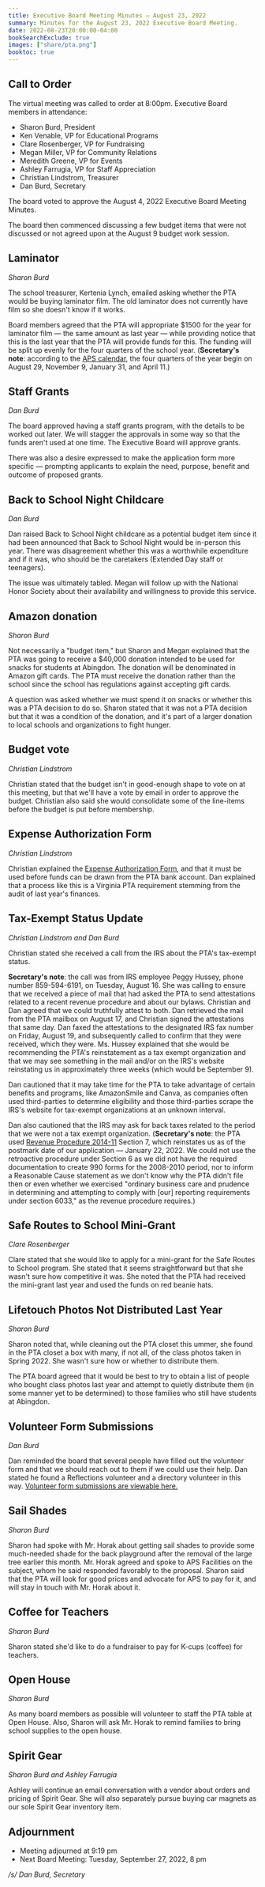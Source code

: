 ```yaml
---
title: Executive Board Meeting Minutes — August 23, 2022
summary: Minutes for the August 23, 2022 Executive Board Meeting.
date: 2022-08-23T20:00:00-04:00
bookSearchExclude: true
images: ["share/pta.png"]
booktoc: true
---
```


## Call to Order

The virtual meeting was called to order at 8:00pm. Executive Board members in attendance:
- Sharon Burd, President
- Ken Venable, VP for Educational Programs
- Clare Rosenberger, VP for Fundraising
- Megan Miller, VP for Community Relations
- Meredith Greene, VP for Events
- Ashley Farrugia, VP for Staff Appreciation
- Christian Lindstrom, Treasurer
- Dan Burd, Secretary

The board voted to approve the August 4, 2022 Executive Board Meeting Minutes.

The board then commenced discussing a few budget items that were not discussed or not agreed upon at the August 9 budget work session.

## Laminator
*Sharon Burd*

The school treasurer, Kertenia Lynch, emailed asking whether the PTA would be buying laminator film. The old laminator does not currently have film so she doesn't know if it works.

Board members agreed that the PTA will appropriate $1500 for the year for laminator film — the same amount as last year — while providing notice that this is the last year that the PTA will provide funds for this. The funding will be split up evenly for the four quarters of the school year. (**Secretary's note**: according to the [APS calendar](https://www.apsva.us/wp-content/uploads/2022/01/2022-23-SCHOOL-CALENDAR-NARRATIVE.pdf), the four quarters of the year begin on August 29, November 9, January 31, and April 11.)

## Staff Grants
*Dan Burd*

The board approved having a staff grants program, with the details to be worked out later. We will stagger the approvals in some way so that the funds aren't used at one time. The Executive Board will approve grants.

There was also a desire expressed to make the application form more specific — prompting applicants to explain the need, purpose, benefit and outcome of proposed grants.

## Back to School Night Childcare
*Dan Burd*

Dan raised Back to School Night childcare as a potential budget item since it had been announced that Back to School Night would be in-person this year. There was disagreement whether this was a worthwhile expenditure and if it was, who should be the caretakers (Extended Day staff or teenagers).

The issue was ultimately tabled. Megan will follow up with the National Honor Society about their availability and willingness to provide this service.

## Amazon donation
*Sharon Burd*

Not necessarily a "budget item," but Sharon and Megan explained that the PTA was going to receive a $40,000 donation intended to be used for snacks for students at Abingdon. The donation will be denominated in Amazon gift cards. The PTA must receive the donation rather than the school since the school has regulations against accepting gift cards.

A question was asked whether we must spend it on snacks or whether this was a PTA decision to do so. Sharon stated that it was not a PTA decision but that it was a condition of the donation, and it's part of a larger donation to local schools and organizations to fight hunger.

## Budget vote
*Christian Lindstrom*

Christian stated that the budget isn't in good-enough shape to vote on at this meeting, but that we'll have a vote by email in order to approve the budget. Christian also said she would consolidate some of the line-items before the budget is put before membership.

## Expense Authorization Form
*Christian Lindstrom*

Christian explained the [Expense Authorization Form](https://docs.google.com/forms/d/e/1FAIpQLSdmaxE-YnEtz5M0omi3GEsyZsLxe3fbxUhF4sXZS074P2VHpQ/viewform), and that it must be used before funds can be drawn from the PTA bank account. Dan explained that a process like this is a Virginia PTA requirement stemming from the audit of last year's finances.

## Tax-Exempt Status Update
*Christian Lindstrom and Dan Burd*

Christian stated she received a call from the IRS about the PTA's tax-exempt status.

**Secretary's note**: the call was from IRS employee Peggy Hussey, phone number 859-594-6191, on Tuesday, August 16. She was calling to ensure that we received a piece of mail that had asked the PTA to send attestations related to a recent revenue procedure and about our bylaws. Christian and Dan agreed that we could truthfully attest to both. Dan retrieved the mail from the PTA mailbox on August 17, and Christian signed the attestations that same day. Dan faxed the attestations to the designated IRS fax number on Friday, August 19, and subsequently called to confirm that they were received, which they were. Ms. Hussey explained that she would be recommending the PTA's reinstatement as a tax exempt organization and that we may see something in the mail and/or on the IRS's website reinstating us in approximately three weeks (which would be September 9).

Dan cautioned that it may take time for the PTA to take advantage of certain benefits and programs, like AmazonSmile and Canva, as companies often used third-parties to determine eligibility and those third-parties scrape the IRS's website for tax-exempt organizations at an unknown interval.

Dan also cautioned that the IRS may ask for back taxes related to the period that we were not a tax exempt organization. (**Secretary's note**: the PTA used [Revenue Procedure 2014-11](https://www.irs.gov/pub/irs-drop/rp-14-11.pdf) Section 7, which reinstates us as of the postmark date of our application — January 22, 2022. We could not use the retroactive procedure under Section 6 as we did not have the required documentation to create 990 forms for the 2008-2010 period, nor to inform a Reasonable Cause statement as we don't know why the PTA didn't file then or even whether we exercised "ordinary business care and prudence in determining and attempting to comply with [our] reporting requirements under section 6033," as the revenue procedure requires.)

## Safe Routes to School Mini-Grant
*Clare Rosenberger*

Clare stated that she would like to apply for a mini-grant for the Safe Routes to School program. She stated that it seems straightforward but that she wasn't sure how competitive it was. She noted that the PTA had received the mini-grant last year and used the funds on red beanie hats.

## Lifetouch Photos Not Distributed Last Year
*Sharon Burd*

Sharon noted that, while cleaning out the PTA closet this ummer, she found in the PTA closet a box with many, if not all, of the class photos taken in Spring 2022. She wasn't sure how or whether to distribute them.

The PTA board agreed that it would be best to try to obtain a list of people who bought class photos last year and attempt to quietly distribute them (in some manner yet to be determined) to those families who still have students at Abingdon.

## Volunteer Form Submissions
*Dan Burd*

Dan reminded the board that several people have filled out the volunteer form and that we should reach out to them if we could use their help. Dan stated he found a Reflections volunteer and a directory volunteer in this way. [Volunteer form submissions are viewable here.](https://docs.google.com/spreadsheets/d/1JoCuzG1w8KfeTtAXAAksfECotXyADt9CaBysqmTRt9Y/edit)

## Sail Shades
*Sharon Burd*

Sharon had spoke with Mr. Horak about getting sail shades to provide some much-needed shade for the back playground after the removal of the large tree earlier this month. Mr. Horak agreed and spoke to APS Facilities on the subject, whom he said responded favorably to the proposal. Sharon said that the PTA will look for good prices and advocate for APS to pay for it, and will stay in touch with Mr. Horak about it.

## Coffee for Teachers
*Sharon Burd*

Sharon stated she'd like to do a fundraiser to pay for K-cups (coffee) for teachers.

## Open House
*Sharon Burd*

As many board members as possible will volunteer to staff the PTA table at Open House. Also, Sharon will ask Mr. Horak to remind families to bring school supplies to the open house.

## Spirit Gear
*Sharon Burd and Ashley Farrugia*

Ashley will continue an email conversation with a vendor about orders and pricing of Spirit Gear. She will also separately pursue buying car magnets as our sole Spirit Gear inventory item.

## Adjournment

- Meeting adjourned at 9:19 pm
- Next Board Meeting: Tuesday, September 27, 2022, 8 pm

*/s/ Dan Burd, Secretary*